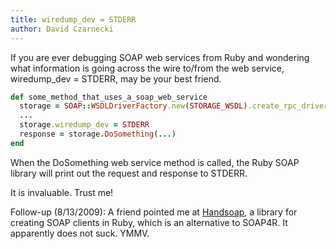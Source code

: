```yaml
---
title: wiredump_dev = STDERR
author: David Czarnecki
---
```

If you are ever debugging SOAP web services from Ruby and wondering what information is going across the wire to/from the web service, wiredump_dev = STDERR, may be your best friend.

```ruby
def some_method_that_uses_a_soap_web_service
  storage = SOAP::WSDLDriverFactory.new(STORAGE_WSDL).create_rpc_driver
  ...
  storage.wiredump_dev = STDERR
  response = storage.DoSomething(...)
end
```

 When the DoSomething web service method is called, the Ruby SOAP library will print out the request and response to STDERR.

 It is invaluable. Trust me!

 Follow-up (8/13/2009): A friend pointed me at [Handsoap](http://github.com/troelskn/handsoap/tree/master), a library for creating SOAP clients in Ruby, which is an alternative to SOAP4R. It apparently does not suck. YMMV.
